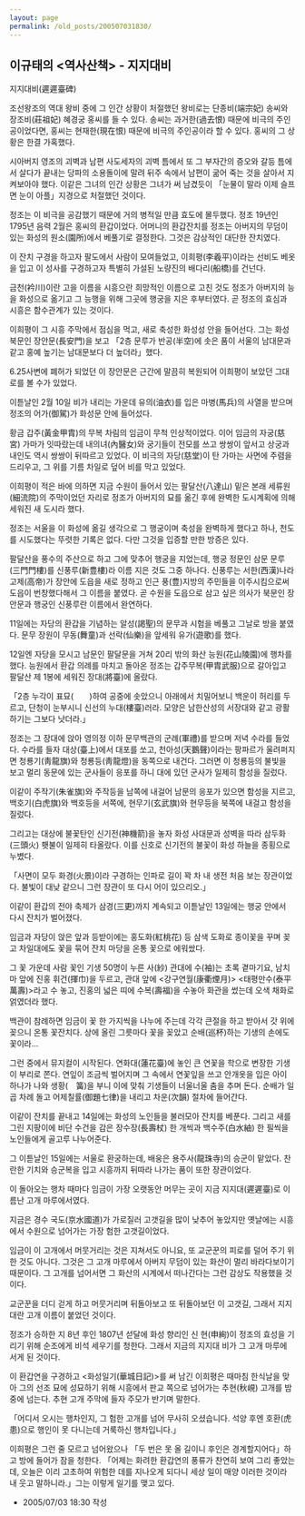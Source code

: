 ```yaml
---
layout: page
permalink: /old_posts/200507031830/
---
```


## 이규태의 &lt;역사산책&gt; - 지지대비

지지대비(遲遲臺碑)
 

   조선왕조의 역대 왕비 중에 그 인간 상황이 처절했던 왕비로는 단종비(端宗妃) 송씨와 장조비(莊祖妃) 혜경궁 홍씨를 들 수 있다. 송씨는 과거한(過去恨) 때문에 비극의 주인공이었다면, 홍씨는 현재한(現在恨) 때문에 비극의 주인공이라 할 수 있다. 홍씨의 그 상황은 한결 가혹했다.

   시아버지 영조의 괴벽과 남편 사도세자의 괴벽 틈에서 또 그 부자간의 증오와 갈등 틈에서 살다가 끝내는 당파의 소용돌이에 말려 뒤주 속에서 남편이 굶어 죽는 것을 살아서 지켜보아야 했다. 이같은 그녀의 인간 상황은 그녀가 써 남겼듯이 「눈물이 말라 이제 슬프면 눈이 아플」지경으로 처절했던 것이다.

   정조는 이 비극을 공감했기 때문에 거의 병적일 만큼 효도에 몰두했다. 정조 19년인 1795년 음력 2월은 홍씨의 환갑이었다. 어머니의 환갑잔치를 정조는 아버지의 무덤이 있는 화성의 원소(園所)에서 베풀기로 결정한다. 그것은 감상적인 대단한 잔치였다.

   이 잔치 구경을 하고자 팔도에서 사람이 모여들었고, 이희평(李羲平)이라는 선비도 베옷을 입고 이 성사를 구경하고자 특별히 가설된 노량진의 배다리(船橋)를 건넌다.

   금천(衿川)이란 고을 이름을 시흥으란 희망적인 이름으로 고친 것도 정조가 아버지의 능을 화성으로 옮기고 그 능행을 위해 그곳에 행궁을 지은 후부터였다. 곧 정조의 효심과 시흥은 함수관계가 있는 것이다.

   이희평이 그 시흥 주막에서 점심을 먹고, 새로 축성한 화성성 안을 들어선다. 그는 화성 북문인 장안문(長安門)을 보고 「2층 문루가 반공(半空)에 솟은 품이 서울의 남대문과 같고 홍예 높기는 남대문보다 더 높더라」했다.

   6.25사변에 폐허가 되었던 이 장안문은 근간에 말끔히 복원되어 이희평이 보았던 그대로를 볼 수가 있었다.

   이튿날인 2월 10일 비가 내리는 가운데 유의(油衣)를 입은 마병(馬兵)의 사열을 받으며 정조의 어가(御駕)가 화성문 안에 들어섰다.

   황금 갑주(黃金甲胄)의 무복 차림의 임금이 무척 인상적이었다. 이어 임금의 자궁(慈宮) 가마가 잇따랐는데 내의녀(內醫女)와 궁기들이 전모를 쓰고 쌍쌍이 앞서고 상궁과 내인도 역시 쌍쌍이 뒤따르고 있었다. 이 비극의 자당(慈堂)이 탄 가마는 사면에 주렴을 드리우고, 그 위를 기름 차일로 덮어 비를 막고 있었다.

   이희평이 적은 바에 의하면 지금 수원이 들어서 있는 팔달산(八達山) 밑은 본래 세류원(細流院)의 주막이었던 자리로 정조가 아버지의 묘를 옮긴 후에 완벽한 도시계획에 의해 세워진 새 도시라 했다.

   정조는 서울을 이 화성에 옮길 생각으로 그 행궁이며 축성을 완벽하게 했다고 하나, 천도를 시도했다는 뚜렷한 기록은 없다. 다만 그것을 입증할 만한 방증은 있다.

   팔달산을 풍수의 주산으로 하고 그에 맞추어 행궁을 지었는데, 행궁 정문인 삼문 문루(三門門樓)를 신풍루(新豊樓)라 이름 지은 것도 그중 하나다. 신풍루는 서한(西漢)나라 고제(高帝)가 장안에 도읍을 새로 정하고 인근 풍(豊)지방의 주민들을 이주시킴으로써 도읍이 번창했다해서 그 이름을 붙였다. 곧 수원을 도읍으로 삼고 싶은 의사가 북문인 장안문과 행궁인 신풍루란 이름에서 완연하다.

   11일에는 자당의 환갑을 기념하는 알성(謁聖)의 문무과 시험을 베풀고 그날로 방을 붙였다. 문무 장원이 무동(舞童)과 선락(仙樂)을 앞세워 유가(遊歌)를 했다.

   12일엔 자당을 모시고 남문인 팔달문을 거쳐 20리 밖의 화산 능원(花山陵園)에 행차를 했다. 능원에서 환갑 의례를 마치고 돌아온 정조는 갑주무복(甲胄武服)으로 갈아입고 팔달산 제 1봉에 세워진 장대(將臺)에 올랐다.

   「2층 누각이 표묘(　　)하여 공중에 솟았으니 아래에서 치밀어보니 백운이 허리를 두르고, 단청이 눈부시니 신선의 누대(樓臺)러라. 모양은 남한산성의 서장대와 같고 광활하기는 그보다 낫더라.」

   정조는 그 장대에 앉아 영의정 이하 문무백관의 군례(軍禮)를 받으며 저녁 수라를 들었다. 수라를 들자 대상(臺上)에서 대포를 쏘고, 천아성(天鵝聲)이라는 팡파르가 울려퍼지면 청룡기(靑龍旗)와 청룡등(靑龍燈)을 동쪽으로 내건다. 그러면 이 청룡등의 불빛을 보고 멀리 동문에 있는 군사들이 응포를 하니 대에 있던 군사가 일제히 함성을 질렀다.

   이같이 주작기(朱雀旗)와 주작등을 남쪽에 내걸어 남문의 응포가 있으면 함성을 지르고, 백호기(白虎旗)와 백호등을 서쪽에, 현무기(玄武旗)와 현무등을 북쪽에 내걸고 함성을 질렀다.

   그리고는 대상에 불꽃탄인 신기전(神機箭)을 놓자 화성 사대문과 성벽을 따라 삼두화(三頭火) 횃불이 일제히 타올랐다. 이를 신호로 신기전의 불꽃이 화성 하늘을 종횡으로 누볐다.

   「사면이 모두 화경(火景)이라 구경하는 인파로 길이 꽉 차 내 생전 처음 보는 장관이었다. 불빛이 대낮 같으니 그런 장관이 또 다시 어이 있으리오.」

   이같이 환갑의 전야 축제가 삼경(三更)까지 계속되고 이튿날인 13일에는 행궁 안에서 다시 잔치가 벌어졌다.

   임금과 자당이 앉은 앞과 등받이에는 홍도화(紅桃花) 등 삼색 도화로 종이꽃을 꾸며 꽂고 차일대에도 꽃을 묶어 잔치 마당을 온통 꽃으로 에워쌌다.

   그 꽃 가운데 사람 꽃인 기생 50명이 누른 사(紗) 관대에 수(袖)는 초록 곁마기요, 남치마 앞에 진홍 휘건(揮巾)을 두르고, 관대 앞에 <강구연월(康衢煙月)> <태평만수(泰平萬壽)>라고 수 놓고, 진홍의 넓은 띠에 수복(壽福)을 수놓아 화관을 썼는데 오색 채화로 얽였더라 했다.

   백관이 참례하면 임금이 꽃 한 가지씩을 나누에 주는데 각각 큰절을 하고 받아서 갓 위에 꽂으니 온통 꽃잔치다. 상에 올린 그릇마다 꽃을 꽂았고 순배(巡杯)하는 기생의 손에도 꽃이라...

   그런 중에서 뮤지컬이 시작된다. 연화대(蓮花臺)에 놓인 큰 연꽃을 학으로 변장한 기생이 부리로 쫀다. 연잎이 조금씩 벌어지며 그 속에서 연꽃잎을 쓰고 안개옷을 입은 아이 하나가 나와 생황(　簧)을 부니 이에 맞춰 기생들이 너울너울 춤을 추며 돈다. 순배가 일곱 차례 돌고 어제칠률(御題七律)을 내리고 차운(次韻) 절차에 들어간다.

   이같이 잔치를 끝내고 14일에는 화성의 노인들을 불러모아 잔치를 베푼다. 그리고 새를 그린 지팡이에 비단 수건을 감은 장수장(長壽杖) 한 개씩과 백수주(白水紬) 한 필씩을 노인들에게 골고루 나누어준다.

   그 이튿날인 15일에는 서울로 환궁하는데, 배웅은 용주사(龍珠寺)의 승군이 맡았다. 찬란한 기치와 승군복을 입고 시흥까지 뒤따라 나가는 품이 또한 장관이었다.

   이 돌아오는 행차 때마다 임금이 가장 오랫동안 머무는 곳이 지금 지지대(遲遲臺)로 이름난 고개 마루에서였다.

   지금은 경수 국도(京水國道)가 가로질러 고갯길을 많이 낮추어 놓았지만 옛날에는 시흥에서 수원으로 넘어가는 가장 험한 고갯길이었다.

   임금이 이 고개에서 머뭇거리는 것은 지쳐서도 아니요, 또 교군꾼의 피로를 덜어 주기 위한 것도 아니다. 그것은 그 고개 마루에서 아버지 무덤이 있는 화산이 멀리 바라다보이기 때문이다. 그 고개를 넘어서면 그 화산의 시계에서 떠나간다는 그런 감상도 작용했을 것이다.

   교군꾼을 더디 걷게 하고 머뭇거리며 뒤돌아보고 또 뒤돌아보던 이 고갯길, 그래서 지지대란 고개 이름이 붙었던 것이다.

   정조가 승하한 지 8년 후인 1807년 섣달에 화성 향리인 신 현(申絢)이 정조의 효성을 기리기 위해 순조에게 비석 세우기를 청한다. 그래서 지금의 지지대 비가 그 고개 마루에 서게 된 것이다.

   이 환갑연을 구경하고 <화성일기(華城日記)>를 써 남긴 이희평은 때마침 한식날을 맞아 그의 선조 묘에 성묘하기 위해 시흥에서 판교 쪽으로 넘어가는 추현(秋峴) 고개를 밤중에 넘는다. 추현 고개 주막에 들자 주모가 반기며 말한다.

   「어디서 오시는 행차인지, 그 험한 고개를 넘어 무사히 오셨습니다. 석양 후엔 호환(虎患)으로 행인이 못 다니는데 거룩하신 행차입니다.」

   이희평은 그런 줄 모르고 넘어왔으나 「두 번은 못 올 길이니 후인은 경계할지어다」하고 방에 들어가 잠을 청한다. 「어제는 화려한 환갑연의 풍류가 찬연히 보여 그리 좋았는데, 오늘은 이리 고초하여 위험한 데를 지나오게 되다니 세상 일이 매양 이러한 것이라 내 웃고 말하니라.」그는 이렇게 일기를 맺고 있다. 





- 2005/07/03 18:30 작성